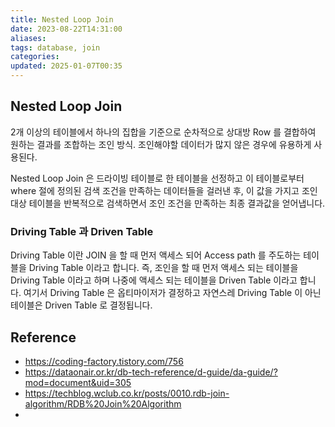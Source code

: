 ```yaml
---
title: Nested Loop Join
date: 2023-08-22T14:31:00
aliases: 
tags: database, join
categories: 
updated: 2025-01-07T00:35
---
```


## Nested Loop Join

2개 이상의 테이블에서 하나의 집합을 기준으로 순차적으로 상대방 Row 를 결합하여 원하는 결과를 조합하는 조인 방식. 조인해야할 데이터가 많지 않은 경우에 유용하게 사용된다.

Nested Loop Join 은 드라이빙 테이블로 한 테이블을 선정하고 이 테이블로부터 where 절에 정의된 검색 조건을 만족하는 데이터들을 걸러낸 후, 이 값을 가지고 조인 대상 테이블을 반복적으로 검색하면서 조인 조건을 만족하는 최종 결과값을 얻어냅니다.

### Driving Table 과 Driven Table

Driving Table 이란 JOIN 을 할 때 먼저 액세스 되어 Access path 를 주도하는 테이블을 Driving Table 이라고 합니다. 즉, 조인을 할 때 먼저 액세스 되는 테이블을 Driving Table 이라고 하며 나중에 액세스 되는 테이블을 Driven Table 이라고 합니다. 여기서 Driving Table 은 옵티마이저가 결정하고 자연스레 Driving Table 이 아닌 테이블은 Driven Table 로 결정됩니다.

## Reference

- https://coding-factory.tistory.com/756
- https://dataonair.or.kr/db-tech-reference/d-guide/da-guide/?mod=document&uid=305
- https://techblog.wclub.co.kr/posts/0010.rdb-join-algorithm/RDB%20Join%20Algorithm
- 